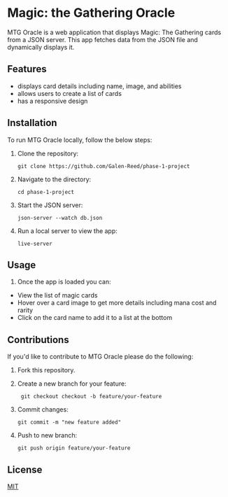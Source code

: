 # Magic: the Gathering Oracle

MTG Oracle is a web application that displays Magic: The Gathering cards from a JSON server. This app fetches data from the JSON file and dynamically displays it. 

## Features

- displays card details including name, image, and abilities
- allows users to create a list of cards
- has a responsive design

## Installation

To run MTG Oracle locally, follow the below steps:
1. Clone the repository:
   
   ```git clone https://github.com/Galen-Reed/phase-1-project ```
2. Navigate to the directory:

   ```cd phase-1-project```
3. Start the JSON server:

   ```json-server --watch db.json```
4. Run a local server to view the app:

   ```live-server```
## Usage

1. Once the app is loaded you can:
- View the list of magic cards
- Hover over a card image to get more details including mana cost and rarity
- Click on the card name to add it to a list at the bottom

## Contributions

If you'd like to contribute to MTG Oracle please do the following:
1. Fork this repository.
2. Create a new branch for your feature:

   ``` git checkout checkout -b feature/your-feature```
3. Commit changes:

   ```git commit -m "new feature added"```
4. Push to new branch:

   ``` git push origin feature/your-feature ```

## License
[MIT](https://choosealicense.com/licenses/mit/)
